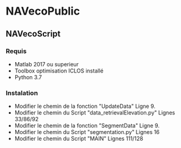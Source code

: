 # NAVecoPublic


## NAVecoScript

### Requis
- Matlab 2017 ou superieur
- Toolbox optimisation ICLOS installé
- Python 3.7

### Instalation
- Modifier le chemin de la fonction "UpdateData" Ligne 9.
- Modifier le chemin du Script "data_retrievalElevation.py" Lignes 33/86/92
- Modifier le chemin de la fonction "SegmentData" Ligne 9.
- Modifier le chemin du Script "segmentation.py" Lignes 16
- Modifier le chemin du Script "MAIN" Lignes 111/128
